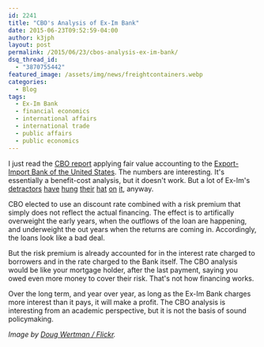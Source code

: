 ```yaml
---
id: 2241
title: "CBO's Analysis of Ex-Im Bank"
date: 2015-06-23T09:52:59-04:00
author: k3jph
layout: post
permalink: /2015/06/23/cbos-analysis-ex-im-bank/
dsq_thread_id:
  - "3870755442"
featured_image: /assets/img/news/freightcontainers.webp
categories:
  - Blog
tags:
  - Ex-Im Bank
  - financial economics
  - international affairs
  - international trade
  - public affairs
  - public economics
---
```

I just read the [CBO report](http://cbo.gov/sites/default/files/cbofiles/attachments/45383-FairValue.pdf) applying fair value accounting to the [Export-Import Bank of the United States](http://www.exim.gov).  The numbers are interesting.  It's essentially a benefit-cost analysis, but it doesn't work.  But a lot of Ex-Im's [detractors](http://www.cepr.net/publications/op-eds-columns/fun-accounting-and-the-export-import-bank) [have](http://www.eximexposed.org/just-the-facts/the-export-import-bank-is-a-2-billion-loss-for-taxpayers-at-least/) [hung](http://www.washingtonexaminer.com/export-import-bank-costs-taxpayers-2-billion-a-decade/article/2548865) [their](http://dailysignal.com/2014/06/19/make-export-import-bank-accounting-fair-taxpayers/) [hat](http://americansforprosperity.org/article/cbo-reveals-export-import-bank-is-a-2-billion-loss-for-taxpayers) [on](https://www.aei.org/publication/export-import-bank-101-the-it-makes-a-profit-argument/) [it](http://davidstockmanscontracorner.com/about-export-import-banks-profits-a-pure-accounting-myth/), anyway.

CBO elected to use an discount rate combined with a risk premium that simply does not reflect the actual financing.  The effect is to artifically overweight the early years, when the outflows of the loan are happening, and underweight the out years when the returns are coming in.  Accordingly, the loans look like a bad deal.  

But the risk premium is already accounted for in the interest rate charged to borrowers and in the rate charged to the Bank itself.  The CBO analysis would be like your mortgage holder, after the last payment, saying you owed even more money to cover their risk.  That's not how financing works.

Over the long term, and year over year, as long as the Ex-Im Bank charges more interest than it pays, it will make a profit.  The CBO analysis is interesting from an academic perspective, but it is not the basis of sound policymaking.  

_Image by [Doug Wertman / Flickr](https://www.flickr.com/photos/nanoprobe67/3280779603)._
